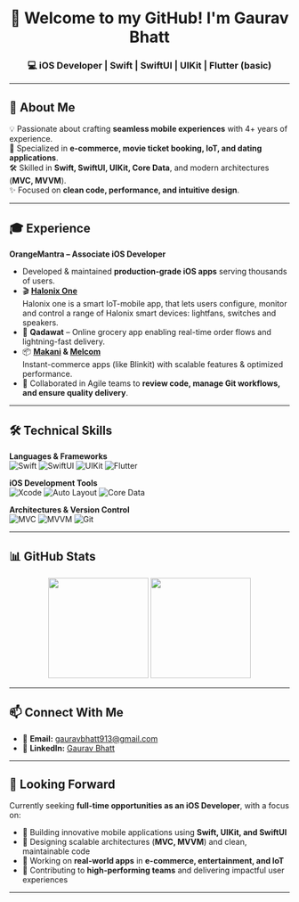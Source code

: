 <h1 align="center">👋 Welcome to my GitHub! I'm Gaurav Bhatt</h1>
<h3 align="center">💻 iOS Developer | Swift | SwiftUI | UIKit | Flutter (basic)</h3>

---

## 🚀 About Me  
💡 Passionate about crafting **seamless mobile experiences** with 4+ years of experience.  
📱 Specialized in **e-commerce, movie ticket booking, IoT, and dating applications**.  
🛠 Skilled in **Swift, SwiftUI, UIKit, Core Data**, and modern architectures (**MVC, MVVM**).  
✨ Focused on **clean code, performance, and intuitive design**.  

---

## 🎓 Experience  

**OrangeMantra – Associate iOS Developer**  
- Developed & maintained **production-grade iOS apps** serving thousands of users.  
- 🎬 **[Halonix One](https://apps.apple.com/in/app/pvr-cinemas-movie-tickets/id878127874)**  
  Halonix one is a smart IoT-mobile app, that lets users configure, monitor and control a range of Halonix smart devices: lightfans, switches and speakers.  
- 🛒 **Qadawat** – Online grocery app enabling real-time order flows and lightning-fast delivery.  
- 📦 **[Makani](https://testflight.apple.com/join/T7bFw01G) & [Melcom](https://apps.apple.com/lk/app/pvr-sri-lanka/id1486738010)**  
  Instant-commerce apps (like Blinkit) with scalable features & optimized performance.  
- 🤝 Collaborated in Agile teams to **review code, manage Git workflows, and ensure quality delivery**.  

---

## 🛠 Technical Skills  

**Languages & Frameworks**  
![Swift](https://img.shields.io/badge/Swift-F54A2A?style=for-the-badge&logo=swift&logoColor=white) 
![SwiftUI](https://img.shields.io/badge/SwiftUI-1575F9?style=for-the-badge&logo=swift&logoColor=white) 
![UIKit](https://img.shields.io/badge/UIKit-000000?style=for-the-badge&logo=apple&logoColor=white) 
![Flutter](https://img.shields.io/badge/Flutter-02569B?style=for-the-badge&logo=flutter&logoColor=white)  

**iOS Development Tools**  
![Xcode](https://img.shields.io/badge/Xcode-1575F9?style=for-the-badge&logo=xcode&logoColor=white) 
![Auto Layout](https://img.shields.io/badge/Auto%20Layout-FFCA28?style=for-the-badge) 
![Core Data](https://img.shields.io/badge/Core%20Data-21759B?style=for-the-badge&logo=icloud&logoColor=white)  

**Architectures & Version Control**  
![MVC](https://img.shields.io/badge/MVC-4B8BBE?style=for-the-badge) 
![MVVM](https://img.shields.io/badge/MVVM-306998?style=for-the-badge) 
![Git](https://img.shields.io/badge/Git-F05032?style=for-the-badge&logo=git&logoColor=white)  

---

## 📊 GitHub Stats  

<p align="center">
  <img src="https://github-readme-stats.vercel.app/api?username=gauravbhatt&show_icons=true&theme=tokyonight" height="180em"/>
  <img src="https://github-readme-stats.vercel.app/api/top-langs/?username=gauravbhatt&layout=compact&theme=tokyonight" height="180em"/>
</p>

---

## 📫 Connect With Me  

- 📧 **Email:** [gauravbhatt913@gmail.com](mailto:gauravbhatt913@gmail.com)  
- 💼 **LinkedIn:** [Gaurav Bhatt](https://www.linkedin.com/in/adishreesane)  

---

## 🔭 Looking Forward  

Currently seeking **full-time opportunities as an iOS Developer**, with a focus on:  

- 📱 Building innovative mobile applications using **Swift, UIKit, and SwiftUI**  
- 🎯 Designing scalable architectures (**MVC, MVVM**) and clean, maintainable code  
- 🔌 Working on **real-world apps** in **e-commerce, entertainment, and IoT**  
- 🚀 Contributing to **high-performing teams** and delivering impactful user experiences  

---
 



 







